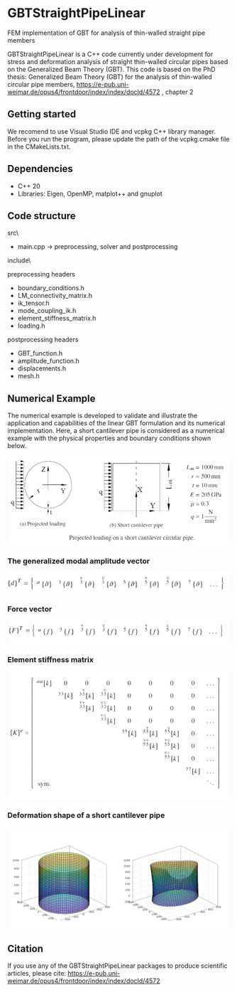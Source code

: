 # GBTStraightPipeLinear
FEM implementation of GBT for analysis of thin-walled straight pipe members 


GBTStraightPipeLinear is a C++ code currently under development for stress and deformation analysis of straight thin-walled circular pipes based on the Generalized Beam Theory (GBT). This code is based on the PhD thesis: Generalized Beam Theory (GBT) for the analysis of thin-walled circular pipe members, https://e-pub.uni-weimar.de/opus4/frontdoor/index/index/docId/4572 , chapter 2



## Getting started

We recomend to use Visual Studio IDE and vcpkg C++ library manager.  Before you run the program, please update the path of the vcpkg.cmake file in the CMakeLists.txt.


## Dependencies
 * C++ 20
 * Libraries: Eigen, OpenMP, matplot++ and gnuplot

## Code structure
 src\
 * main.cpp -> preprocessing, solver and postprocessing
 
 include\
 
 preprocessing headers 
 
 * boundary_conditions.h	
 * LM_connectivity_matrix.h
 * ik_tensor.h
 * mode_coupling_ik.h	
 * element_stiffness_matrix.h
 * loading.h	
 
 postprocessing headers
 
 * GBT_function.h	
 * amplitude_function.h	
 * displacements.h	
 * mesh.h
## Numerical Example
The numerical example is developed to validate and illustrate the application and capabilities of the linear GBT formulation and its numerical implementation. Here, a short cantilever pipe is considered as a numerical example with the physical properties and boundary conditions shown below.

![example](https://github.com/AbinetKH/GBTStraightPipeLinear/blob/master/doc/example.png)



### The generalized modal amplitude vector
![The generalized modal amplitude vector](https://github.com/AbinetKH/GBTStraightPipeLinear/blob/master/doc/dispVector.png)

### Force vector
![Force vector](https://github.com/AbinetKH/GBTStraightPipeLinear/blob/master/doc/externalForceVector.png)

### Element stiffness matrix
![Element stiffness matrix](https://github.com/AbinetKH/GBTStraightPipeLinear/blob/master/doc/stiffnessmatrix.png)

### Deformation shape of a short cantilever pipe
![Deformation shape of a short cantilever pipe](https://github.com/AbinetKH/GBTStraightPipeLinear/blob/master/doc/plot.png)

Citation
--------

If you use any of the GBTStraightPipeLinear packages to produce scientific articles, please cite: https://e-pub.uni-weimar.de/opus4/frontdoor/index/index/docId/4572

